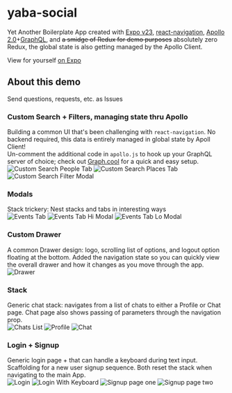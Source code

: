 # yaba-social
Yet Another Boilerplate App created with [Expo v23](https://expo.io), [react-navigation](https://reactnavigation.org), [Apollo 2.0](https://www.apollographql.com/docs/react/)+[GraphQL](http://graphql.org), and ~~a smidge of Redux for demo purposes~~ absolutely zero Redux, the global state is also getting managed by the Apollo Client.

View for yourself [on Expo](https://exp.host/@allpwrfulroot/yaba-social)

## About this demo  
Send questions, requests, etc. as Issues

### Custom Search + Filters, managing state thru Apollo  
Building a common UI that's been challenging with `react-navigation`. No backend required, this data is entirely managed in global state by Apoll Client!   
Un-comment the additional code in `apollo.js` to hook up your GraphQL server of choice; check out [Graph.cool](http://graph.cool) for a quick and easy setup.  
![Custom Search People Tab](/documentation/CustomSearch_People.png)
![Custom Search Places Tab](/documentation/CustomSearch_Places.png)
![Custom Search Filter Modal](/documentation/CustomSearch_Filter.png)

### Modals  
Stack trickery: Nest stacks and tabs in interesting ways  
![Events Tab](https://github.com/allpwrfulroot/yaba-social/blob/update/documentation/EventsTab.png)
![Events Tab Hi Modal](/documentation/EventsTab_HiModal.png)
![Events Tab Lo Modal](/documentation/EventsTab_LoModal.png)  

### Custom Drawer  
A common Drawer design: logo, scrolling list of options, and logout option floating at the bottom. Added the navigation state so you can quickly view the overall drawer and how it changes as you move through the app.  
![Drawer](/documentation/Drawer.png)  

### Stack  
Generic chat stack: navigates from a list of chats to either a Profile or Chat page. Chat page also shows passing of parameters through the navigation prop.  
![Chats List](/documentation/ChatsTab.png)
![Profile](/documentation/Profile.png)
![Chat](/documentation/Chat.png)  

### Login + Signup  
Generic login page + that can handle a keyboard during text input. Scaffolding for a new user signup sequence. Both reset the stack when navigating to the main App.  
![Login](/documentation/Login.png)
![Login With Keyboard](/documentation/LoginWithKeyboard.png)
![Signup page one](/documentation/SignupPage1.png)
![Signup page two](/documentation/SignupPage2.png)
